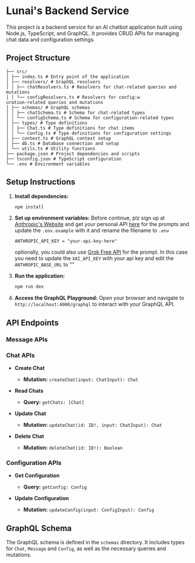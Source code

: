 # Lunai's Backend Service

This project is a backend service for an AI chatbot application built using Node.js, TypeScript, and GraphQL. It provides CRUD APIs for managing chat data and configuration settings.

## Project Structure

```
├── src/
│ ├── index.ts # Entry point of the application
│ ├── resolvers/ # GraphQL resolvers
│ │ ├── chatResolvers.ts # Resolvers for chat-related queries and mutations
│ │ └── configResolvers.ts # Resolvers for config:w
uration-related queries and mutations
│ ├── schemas/ # GraphQL schemas
│ │ ├── chatSchema.ts # Schema for chat-related types
│ │ └── configSchema.ts # Schema for configuration-related types
│ ├── types/ # Type definitions
│ │ ├── Chat.ts # Type definitions for chat items
│ │ └── Config.ts # Type definitions for configuration settings
│ ├── context.ts # GraphQL context setup
│ ├── db.ts # Database connection and setup
│ └── utils.ts # Utility functions
├── package.json # Project dependencies and scripts
├── tsconfig.json # TypeScript configuration
└── .env # Environment variables
```

## Setup Instructions

1. **Install dependencies:**
   ```bash
   npm install
   ```

2. **Set up environment variables:**
  Before continue, plz sign up at [Anthropic's Website](https://console.anthropic.com/dashboard) and get your personal API [here](https://console.anthropic.com/settings/keys) for the prompts and update the `.env.example` with it and rename the filename to `.env`
   ```
   ANTHROPIC_API_KEY = "your-api-key-here"
   ``` 

   optionally, you could also use [Grok Free API](https://x.ai/api) for the prompt. In this case you need to update the `XAI_API_KEY` with your api key and edit the `ANTHROPIC_BASE_URL` to "" 

3. **Run the application:**
   ```bash
   npm run dev
   ```

4. **Access the GraphQL Playground:**
   Open your browser and navigate to `http://localhost:4000/graphql` to interact with your GraphQL API.

## API Endpoints

### Message APIs


### Chat APIs

- **Create Chat**
  - **Mutation:** `createChat(input: ChatInput): Chat`
  
- **Read Chats**
  - **Query:** `getChats: [Chat]`
  
- **Update Chat**
  - **Mutation:** `updateChat(id: ID!, input: ChatInput): Chat`
  
- **Delete Chat**
  - **Mutation:** `deleteChat(id: ID!): Boolean`

### Configuration APIs

- **Get Configuration**
  - **Query:** `getConfig: Config`
  
- **Update Configuration**
  - **Mutation:** `updateConfig(input: ConfigInput): Config`

## GraphQL Schema

The GraphQL schema is defined in the `schemas` directory. It includes types for `Chat`, `Message` and `Config`, as well as the necessary queries and mutations.
